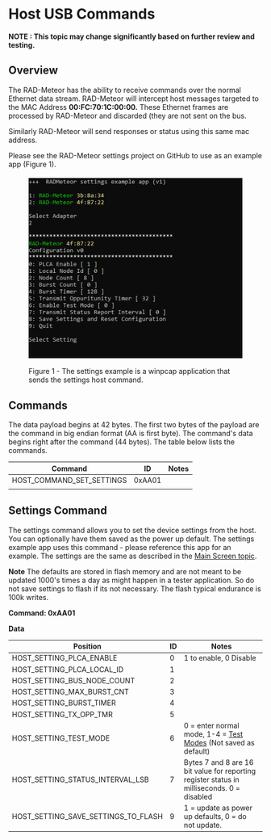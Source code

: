 # Host USB Commands

**NOTE : This topic may change significantly based on further review and testing.**

## Overview

The RAD-Meteor has the ability to receive commands over the normal Ethernet data stream. RAD-Meteor will intercept host messages targeted to the MAC Address **00:FC:70:1C:00:00.** These Ethernet frames are processed by RAD-Meteor and discarded (they are not sent on the bus.

Similarly RAD-Meteor will send responses or status using this same mac address.

Please see the RAD-Meteor settings project on GitHub to use as an example app (Figure 1).&#x20;

<figure><img src="../.gitbook/assets/settings_app.png" alt=""><figcaption><p>Figure 1 - The settings example is a winpcap application that sends the settings host command.</p></figcaption></figure>

## Commands

The data payload begins at 42 bytes. The first two bytes of the payload are the command in big endian format (AA is first byte).  The command's data begins right after the command (44 bytes). The table below lists the commands.

| Command                      | ID     | Notes |
| ---------------------------- | ------ | ----- |
| HOST\_COMMAND\_SET\_SETTINGS | 0xAA01 |       |
|                              |        |       |



## Settings Command

The settings command allows you to set the device settings from the host. You can optionally have them saved as the power up default. The settings example app uses this command - please reference this app for an example. The settings are the same as described in the [Main Screen topic](../display-main-screen/).

**Note** The defaults are stored in flash memory and are not meant to be updated 1000's times a day as might happen in a tester application. So do not save settings to flash if its not necessary. The flash typical endurance is 100k writes.

**Command: 0xAA01**

**Data**

| Position                                 | ID | Notes                                                                                        |
| ---------------------------------------- | -- | -------------------------------------------------------------------------------------------- |
| HOST\_SETTING\_PLCA\_ENABLE              | 0  | 1 to enable, 0 Disable                                                                       |
| HOST\_SETTING\_PLCA\_LOCAL\_ID           | 1  |                                                                                              |
| HOST\_SETTING\_BUS\_NODE\_COUNT          | 2  |                                                                                              |
| HOST\_SETTING\_MAX\_BURST\_CNT           | 3  |                                                                                              |
| HOST\_SETTING\_BURST\_TIMER              | 4  |                                                                                              |
| HOST\_SETTING\_TX\_OPP\_TMR              | 5  |                                                                                              |
| HOST\_SETTING\_TEST\_MODE                | 6  | 0 = enter normal mode, 1-4 = [Test Modes](../10baset1s-test-modes.md) (Not saved as default) |
| HOST\_SETTING\_STATUS\_INTERVAL\_LSB     | 7  | Bytes 7 and 8 are 16 bit value for reporting register status in milliseconds. 0 = disabled   |
| HOST\_SETTING\_SAVE\_SETTINGS\_TO\_FLASH | 9  | 1 = update as power up defaults, 0 = do not update.                                          |


